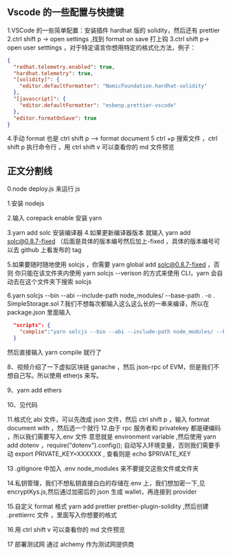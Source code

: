 ## Vscode 的一些配置与快捷键

1.VSCode 的一些简单配置：安装插件 hardhat 版的 solidity，然后还有 prettier
2.ctrl shift p -> open settings ,找到 format on save 打上钩
3.ctrl shift p-> open user setttings ，对于特定语言你想用特定的格式化方法，例子：

```json
{
  "redhat.telemetry.enabled": true,
  "hardhat.telemetry": true,
  "[solidity]": {
    "editor.defaultFormatter": "NomicFoundation.hardhat-solidity"
  },
  "[javascript]": {
    "editor.defaultFormatter": "esbenp.prettier-vscode"
  },
  "editor.formatOnSave": true
}
```

4.手动 format 也是 ctrl shift p —> format document
5 ctrl +p 搜索文件 ，ctrl shift p 执行命令行 ，用 ctrl shift v 可以查看你的 md 文件预览

## 正文分割线

0.node deploy.js 来运行 js

1.安装 nodejs

2.输入 corepack enable 安装 yarn

3.yarn add solc 安装编译器 4.如果更新编译器版本 就输入 yarn add solc@0.8.7-fixed （后面是具体的版本编号然后加上-fixed ，具体的版本编号可以去 github 上看发布的 tag

5.如果要随时随地使用 solcjs ，你需要 yarn global add solc@0.8.7-fixed ，否则 你只能在该文件夹内使用 yarn solcjs --verison 的方式来使用 CLI，yarn 会自动去在这个文件夹下搜索 solcjs

6.yarn solcjs --bin --abi --include-path node_modules/ --base-path . -o . SimpleStorage.sol 7.我们不想每次都输入这么这么长的一串来编译，所以在 package.json 里面输入

```json
  "scripts": {
    "complie":"yarn solcjs --bin --abi --include-path node_modules/ --base-path . -o . SimpleStorage.sol "
  }
```

然后直接输入 yarn compile 就行了

8、视频介绍了一下虚拟区块链 ganache ，然后 json-rpc of EVM，但是我们不想自己写。所以使用 etherjs 来写。

9、yarn add ethers

10、见代码

11.格式化 abi 文件，可以先改成 json 文件，然后 ctrl shift p ，输入 fortmat document with ，然后选一个就行 12.由于 rpc 服务者和 privatekey 都是硬编码 ，所以我们需要写入.env 文件 意思就是 environment variable ,然后使用 yarn add dotenv ，require("dotenv").config(); 自动写入环境变量，否则我们需要手动 export PRIVATE_KEY=XXXXXX , 查看则是 echo $PRIVATE_KEY

13 .gitignore 中加入 .env node_modules 来不要提交这些文件或文件夹

14.私钥管理，我们不想私钥直接白白的存储在.env 上，我们想加密一下,见 encryptKys.js,然后通过加密后的 json 生成 wallet，再连接到 provider

15.自定义 format 格式 yarn add prettier prettier-plugin-solidity ,然后创建 .prettierrc 文件 ，里面写入你想要的格式

16.用 ctrl shift v 可以查看你的 md 文件预览

17 部署测试网 通过 alchemy 作为测试网提供商
